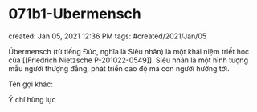 # 071b1-Ubermensch

created: Jan 05, 2021 12:36 PM
tags: #created/2021/Jan/05

Übermensch (từ tiếng Đức, nghĩa là Siêu nhân) là một khái niệm triết học của [[Friedrich Nietzsche P-201022-0549]]. Siêu nhân là một hình tượng mẫu người thượng đẳng, phát triển cao độ mà con người hướng tới.

Tên gọi khác: 

Ý chí hùng lực